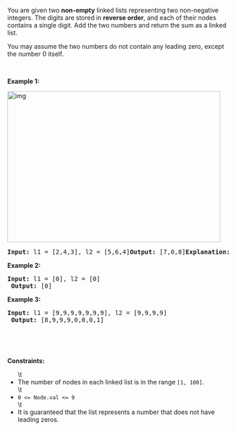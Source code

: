 <p>You are given two <strong>non-empty</strong> linked lists representing two non-negative integers. The digits are stored in <strong>reverse order</strong>, and each of their nodes contains a single digit. Add the two numbers and return the sum&nbsp;as a linked list.</p><p>You may assume the two numbers do not contain any leading zero, except the number 0 itself.</p><p>&nbsp;</p><p><strong class="example">Example 1:</strong></p><img alt="img" src="https://assets.leetcode.com/uploads/2020/10/02/addtwonumber1.jpg" style="width: 483px; height: 342px;\" /><pre><strong>Input:</strong> l1 = [2,4,3], l2 = [5,6,4]<strong>Output:</strong> [7,0,8]<strong>Explanation:</strong> 342 + 465 = 807.</pre><p><strong class="example">Example 2:</strong></p><pre><strong>Input:</strong> l1 = [0], l2 = [0] <br/> <strong>Output:</strong> [0]</pre><p><strong class="example">Example 3:</strong></p><pre><strong>Input:</strong> l1 = [9,9,9,9,9,9,9], l2 = [9,9,9,9] <br/> <strong>Output:</strong> [8,9,9,9,0,0,0,1]</pre><p>&nbsp;</p> <br/> <p><strong>Constraints:</strong></p><ul>\t<li>The number of nodes in each linked list is in the range <code>[1, 100]</code>.</li>\t<li><code>0 &lt;= Node.val &lt;= 9</code></li>\t<li>It is guaranteed that the list represents a number that does not have leading zeros.</li></ul>
